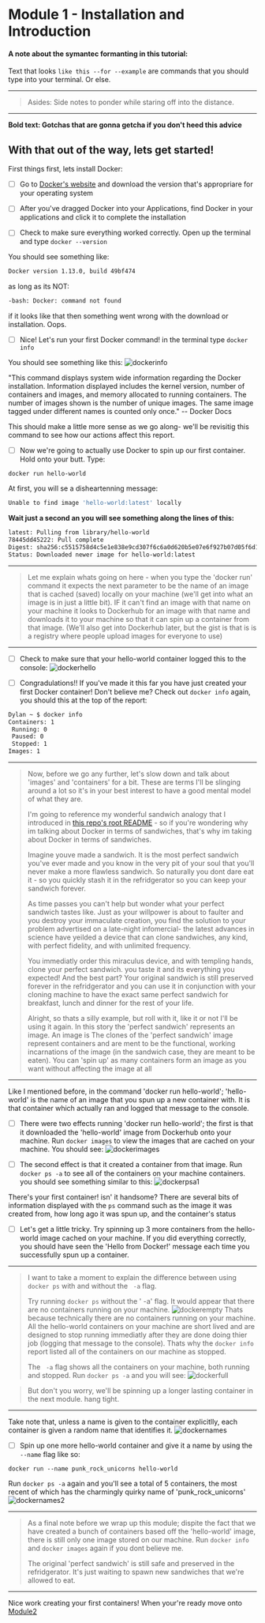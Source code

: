 # Module 1 - Installation and Introduction

#### A note about the symantec formanting in this tutorial:

Text that looks `like this --for --example` are commands that you should type into your terminal. Or else.

---
>Asides: Side notes to ponder while staring off into the distance.

---

**Bold text: Gotchas that are gonna getcha if you don't heed this advice**

## With that out of the way, lets get started!


First things first, lets install Docker:

- [ ] Go to [Docker's website](https://www.docker.com/products/docker) and download the version that's appropriare for your operating system

- [ ] After you've dragged Docker into your Applications, find Docker in your applications and click it to complete the installation

- [ ] Check to make sure everything worked correctly. Open up the terminal and type `docker --version`

You should see something like:
```sh
Docker version 1.13.0, build 49bf474
```
as long as its NOT:
```sh
-bash: Docker: command not found
```
if it looks like that then something went wrong with the download or installation. Oops.

- [ ] Nice! Let's run your first Docker command! in the terminal type `docker info`

You should see something like this: 
![dockerinfo](https://github.com/dylanlrrb/P-C-Y-Assets/blob/master/1/dockerinfo.png?raw=true)

"This command displays system wide information regarding the Docker installation. Information displayed includes the kernel version, number of containers and images, and memory allocated to running containers. The number of images shown is the number of unique images. The same image tagged under different names is counted only once." -- Docker Docs

This should make a little more sense as we go along- we'll be revisitig this command to see how our actions affect this report.

- [ ] Now we're going to actually use Docker to spin up our first container. Hold onto your butt. Type:

`docker run hello-world`

At first, you will se a disheartenning message: 
```sh
Unable to find image 'hello-world:latest' locally
```
**Wait just a second an you will see something along the lines of this:**
```sh
latest: Pulling from library/hello-world
78445dd45222: Pull complete 
Digest: sha256:c5515758d4c5e1e838e9cd307f6c6a0d620b5e07e6f927b07d05f6d12a1ac8d7
Status: Downloaded newer image for hello-world:latest
```
---
>Let me explain whats going on here - when you type the 'docker run' command it expects the next parameter to be the name of an image that is cached (saved) locally on your machine (we'll get into what an image is in just a little bit). IF it can't find an image with that name on your machine it looks to Dockerhub for an image with that name and downloads it to your machine so that it can spin up a container from that image. (We'll also get into Dockerhub later, but the gist is that is is a registry where people upload images for everyone to use)

---

- [ ] Check to make sure that your hello-world container logged this to the console: 
![dockerhello](https://github.com/dylanlrrb/P-C-Y-Assets/blob/master/1/dockerhello.png?raw=true)

- [ ] Congradulations!! If you've made it this far you have just created your first Docker container! Don't believe me? Check out `docker info` again, you should this at the top of the report:
```sh
Dylan ~ $ docker info
Containers: 1
 Running: 0
 Paused: 0
 Stopped: 1
Images: 1
```

---
>Now, before we go any further, let's slow down and talk about 'images' and 'containers' for a bit. These are terms I'll be slinging around a lot so it's in your best interest to have a good mental model of what they are. 
>
>I'm going to reference my wonderful sandwich analogy that I introduced in [this repo's root README](https://github.com/dylanlrrb/Please-Contain-Yourself./tree/module1#what-is-docker) - so if you're wondering why im talking about Docker in terms of sandwiches, that's why im taking about Docker in terms of sandwiches. 
>
>Imagine youve made a sandwich. It is the most perfect sandwich you've ever made and you know in the very pit of your soul that you'll never make a more flawless sandwich. So naturally you dont dare eat it - so you quickly stash it in the refridgerator so you can keep your sandwich forever. 
>
>As time passes you can't help but wonder what your perfect sandwich tastes like. Just as your willpower is about to faulter and you destroy your immaculate creation, you find the solution to your problem advertised on a late-night infomercial- the latest advances in science have yeilded a device that can clone sandwiches, any kind, with perfect fidelity, and with unlimited frequency.
>
>You immediatly order this miraculus device, and with templing hands, clone your perfect sandwich. you taste it and its everything you expected! And the best part? Your original sandwich is still preserved forever in the refridgerator and you can use it in conjunction with your cloning machine to have the exact same perfect sandwich for breakfast, lunch and dinner for the rest of your life.
>
>Alright, so thats a silly example, but roll with it, like it or not I'll be using it again. In this story the 'perfect sandwich' represents an image. An image is
>The clones of the 'perfect sandwich' image represent containers and are ment to be the functional, working incarnations of the image (in the sandwich case, they are meant to be eaten). You can 'spin up' as many containers form an image as you want without affecting the image at all

---

Like I mentioned before, in the command 'docker run hello-world'; 'hello-world' is the name of an image that you spun up a new container with. It is that container which actually ran and logged that message to the console.

- [ ] There were two effects running 'docker run hello-world'; the first is that it downloaded the 'hello-world' image from Dockerhub onto your machine. Run `docker images` to view the images that are cached on your machine. You should see: 
![dockerimages](https://github.com/dylanlrrb/P-C-Y-Assets/blob/master/1/dockerimages.png?raw=true)

- [ ] The second effect is that it created a container from that image. Run `docker ps -a` to see all of the containers on your machine containers. you should see something similar to this:
![dockerpsa1](https://github.com/dylanlrrb/P-C-Y-Assets/blob/master/1/dockerpsa1.png?raw=true)

There's your first container! isn' it handsome? There are several bits of information displayed with the `ps` command such as the image it was created from, how long ago it was spun up, and the container's status

- [ ] Let's get a little tricky. Try spinning up 3 more containers from the hello-world image cached on your machine. If you did everything correctly, you should have seen the 'Hello from Docker!' message each time you successfully spun up a container.  

---
>I want to take a moment to explain the difference between using `docker ps` with and without the ` -a` flag.
>
>Try running `docker ps` without the ' -a' flag. It would appear that there are no containers running on your machine.
![dockerempty](https://github.com/dylanlrrb/P-C-Y-Assets/blob/master/1/dockerempty.png?raw=true)
Thats because technically there are no containers running on your machine. All the hello-world containers on your machine are short lived and are designed to stop running immediatly after they are done doing thier job (logging that message to the console). Thats why the `docker info` report listed all of the containers on our machine as stopped.
>
>The ` -a` flag shows all the containers on your machine, both running and stopped. Run `docker ps -a` and you will see:
![dockerfull](https://github.com/dylanlrrb/P-C-Y-Assets/blob/master/1/dockerfull.png?raw=true)

>But don't you worry, we'll be spinning up a longer lasting container in the next module. hang tight.

---

Take note that, unless a name is given to the container explicitlly, each container is given a random name that identifies it. 
![dockernames](https://github.com/dylanlrrb/P-C-Y-Assets/blob/master/1/dockernames.png?raw=true)

- [ ] Spin up one more hello-world container and give it a name by using the ` --name` flag like so:

`docker run --name punk_rock_unicorns hello-world`  

Run `docker ps -a` again and you'll see a total of 5 containers, the most recent of which has the charmingly quirky name of 'punk_rock_unicorns'
![dockernames2](https://github.com/dylanlrrb/P-C-Y-Assets/blob/master/1/dockernames2.png?raw=true)

---
>As a final note before we wrap up this module; dispite the fact that we have created a bunch of containers based off the 'hello-world' image, there is still only one image stored on our machine. Run `docker info` and `docker images` again if you dont believe me. 
>
>The original 'perfect sandwich' is still safe and preserved in the refridgerator. It's just waiting to spawn new sandwiches that we're allowed to eat.

---

Nice work creating your first containers! When your're ready move onto [Module2](https://github.com/dylanlrrb/Please-Contain-Yourself./tree/master/2-Long_Lived_Containers)










